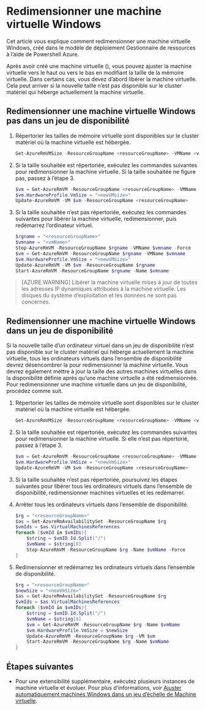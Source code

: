 <properties
    pageTitle="Redimensionner une machine virtuelle Windows | Microsoft Azure"
    description="Redimensionner une machine virtuelle Windows créée dans le modèle de déploiement Gestionnaire de ressources, à l’aide de Powershell Azure."
    services="virtual-machines-windows"
    documentationCenter=""
    authors="Drewm3"
    manager="timlt"
    editor=""
    tags="azure-resource-manager"/>

<tags
    ms.service="virtual-machines-windows"
    ms.workload="na"
    ms.tgt_pltfrm="vm-windows"
    ms.devlang="na"
    ms.topic="article"
    ms.date="10/19/2016"
    ms.author="drewm"/>

    
# <a name="resize-a-windows-vm"></a>Redimensionner une machine virtuelle Windows

Cet article vous explique comment redimensionner une machine virtuelle Windows, créé dans le modèle de déploiement Gestionnaire de ressources à l’aide de Powershell Azure.

Après avoir créé une machine virtuelle (), vous pouvez ajuster la machine virtuelle vers le haut ou vers le bas en modifiant la taille de la mémoire virtuelle. Dans certains cas, vous devez d’abord libérer la machine virtuelle. Cela peut arriver si la nouvelle taille n’est pas disponible sur le cluster matériel qui héberge actuellement la machine virtuelle.

## <a name="resize-a-windows-vm-not-in-an-availability-set"></a>Redimensionner une machine virtuelle Windows pas dans un jeu de disponibilité

1. Répertorier les tailles de mémoire virtuelle sont disponibles sur le cluster matériel où la machine virtuelle est hébergée. 

    ```powershell
    Get-AzureRmVMSize -ResourceGroupName <resourceGroupName> -VMName <vmName> 
    ```

2. Si la taille souhaitée est répertoriée, exécutez les commandes suivantes pour redimensionner la machine virtuelle. Si la taille souhaitée ne figure pas, passez à l’étape 3.

    ```powershell
    $vm = Get-AzureRmVM -ResourceGroupName <resourceGroupName> -VMName <vmName>
    $vm.HardwareProfile.VmSize = "<newVMsize>"
    Update-AzureRmVM -VM $vm -ResourceGroupName <resourceGroupName>
    ```

3. Si la taille souhaitée n’est pas répertoriée, exécutez les commandes suivantes pour libérer la machine virtuelle, redimensionner, puis redémarrez l’ordinateur virtuel.

    ```powershell
    $rgname = "<resourceGroupName>"
    $vmname = "<vmName>"
    Stop-AzureRmVM -ResourceGroupName $rgname -VMName $vmname -Force
    $vm = Get-AzureRmVM -ResourceGroupName $rgname -VMName $vmname
    $vm.HardwareProfile.VmSize = "<newVMSize>"
    Update-AzureRmVM -VM $vm -ResourceGroupName $rgname
    Start-AzureRmVM -ResourceGroupName $rgname -Name $vmname
    ```

> [AZURE.WARNING] Libérer la machine virtuelle mises à jour de toutes les adresses IP dynamiques attribuées à la machine virtuelle. Les disques du système d’exploitation et les données ne sont pas concernés. 

## <a name="resize-a-windows-vm-in-an-availability-set"></a>Redimensionner une machine virtuelle Windows dans un jeu de disponibilité

Si la nouvelle taille d’un ordinateur virtuel dans un jeu de disponibilité n’est pas disponible sur le cluster matériel qui héberge actuellement la machine virtuelle, tous les ordinateurs virtuels dans l’ensemble de disponibilité devrez désencombrer la pour redimensionner la machine virtuelle. Vous devrez également mettre à jour la taille des autres machines virtuelles dans la disponibilité définie après qu’une machine virtuelle a été redimensionnée. Pour redimensionner une machine virtuelle dans un jeu de disponibilité, procédez comme suit.

1. Répertorier les tailles de mémoire virtuelle sont disponibles sur le cluster matériel où la machine virtuelle est hébergée.

    ```powershell
    Get-AzureRmVMSize -ResourceGroupName <resourceGroupName> -VMName <vmName>
    ```

2. Si la taille souhaitée est répertoriée, exécutez les commandes suivantes pour redimensionner la machine virtuelle. Si elle n’est pas répertorié, passez à l’étape 3.

    ```powershell
    $vm = Get-AzureRmVM -ResourceGroupName <resourceGroupName> -VMName <vmName>
    $vm.HardwareProfile.VmSize = "<newVmSize>"
    Update-AzureRmVM -VM $vm -ResourceGroupName <resourceGroupName>
    ```

3. Si la taille souhaitée n’est pas répertoriée, poursuivez les étapes suivantes pour libérer tous les ordinateurs virtuels dans l’ensemble de disponibilité, redimensionner machines virtuelles et les redémarrer.

4.  Arrêter tous les ordinateurs virtuels dans l’ensemble de disponibilité.

    ```powershell
    $rg = "<resourceGroupName>"
    $as = Get-AzureRmAvailabilitySet -ResourceGroupName $rg
    $vmIds = $as.VirtualMachinesReferences
    foreach ($vmId in $vmIDs){
        $string = $vmID.Id.Split("/")
        $vmName = $string[8]
        Stop-AzureRmVM -ResourceGroupName $rg -Name $vmName -Force
    } 
    ```
              
5.  Redimensionner et redémarrez les ordinateurs virtuels dans l’ensemble de disponibilité.

    ```powershell
    $rg = "<resourceGroupName>"
    $newSize = "<newVmSize>"
    $as = Get-AzureRmAvailabilitySet -ResourceGroupName $rg
    $vmIds = $as.VirtualMachinesReferences
    foreach ($vmId in $vmIDs){
        $string = $vmID.Id.Split("/")
        $vmName = $string[8]
        $vm = Get-AzureRmVM -ResourceGroupName $rg -Name $vmName
        $vm.HardwareProfile.VmSize = $newSize
        Update-AzureRmVM -ResourceGroupName $rg -VM $vm
        Start-AzureRmVM -ResourceGroupName $rg -Name $vmName
    }
    ```

## <a name="next-steps"></a>Étapes suivantes

- Pour une extensibilité supplémentaire, exécutez plusieurs instances de machine virtuelle et évoluer. Pour plus d’informations, voir [Ajuster automatiquement machines Windows dans un jeu d’échelle de Machine virtuelle](../virtual-machine-scale-sets/virtual-machine-scale-sets-windows-autoscale.md).



